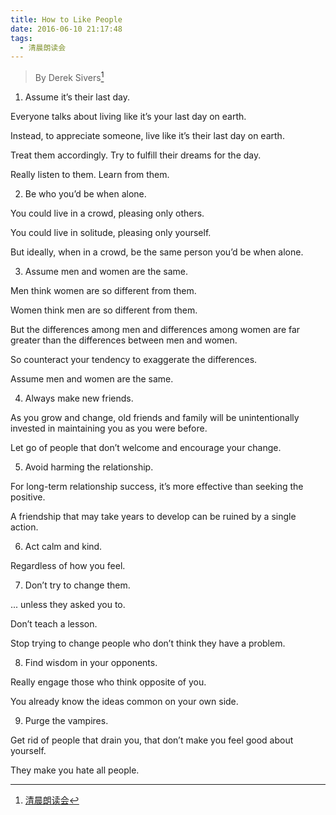 ```yaml
---
title: How to Like People
date: 2016-06-10 21:17:48
tags:
  - 清晨朗读会
---
```


> By Derek Sivers[^1]

1. Assume it’s their last day.

Everyone talks about living like it’s your last day on earth.

<!-- more -->
Instead, to appreciate someone, live like it’s their last day on earth.

Treat them accordingly. Try to fulfill their dreams for the day.

Really listen to them. Learn from them.

2. Be who you’d be when alone.

You could live in a crowd, pleasing only others.

You could live in solitude, pleasing only yourself.

But ideally, when in a crowd, be the same person you’d be when alone.

3. Assume men and women are the same.


Men think women are so different from them.

Women think men are so different from them.

But the differences among men and differences among women are far greater than the differences between men and women.

So counteract your tendency to exaggerate the differences.

Assume men and women are the same.

4. Always make new friends.

As you grow and change, old friends and family will be unintentionally invested in maintaining you as you were before.

Let go of people that don’t welcome and encourage your change.

5. Avoid harming the relationship.

For long-term relationship success, it’s more effective than seeking the positive.

A friendship that may take years to develop can be ruined by a single action.

6. Act calm and kind.

Regardless of how you feel.

7. Don’t try to change them.

... unless they asked you to.

Don’t teach a lesson.

Stop trying to change people who don’t think they have a problem.

8. Find wisdom in your opponents.

Really engage those who think opposite of you.

You already know the ideas common on your own side.

9. Purge the vampires.

Get rid of people that drain you, that don’t make you feel good about yourself.

They make you hate all people.

[^1]:[清晨朗读会](https://mp.weixin.qq.com/s?__biz=MzI1NzIyNjU4Ng==&mid=2247483725&idx=1&sn=a23e1996e460c733cc1920a601a31b04&scene=1&srcid=0701KPG9sf1clcqzixGT27Ds&key=77421cf58af4a6531cbfdb2ced93dd60701ff7fcd331d166f9a4dea4b1d845a2dfbad8d4dc7af0ba6485d735631373da&ascene=0&uin=MTMzOTQ1ODU2MA%3D%3D&devicetype=iMac+MacBookPro11%2C2+OSX+OSX+10.11.5+build(15F34)&version=11020201&pass_ticket=JpMDsA87Kq8iq4HY%2FOuzK4P%2BqTAOjY2KZC29g2o579abtCXCDxqwF%2BCMOeJBwMsn)
